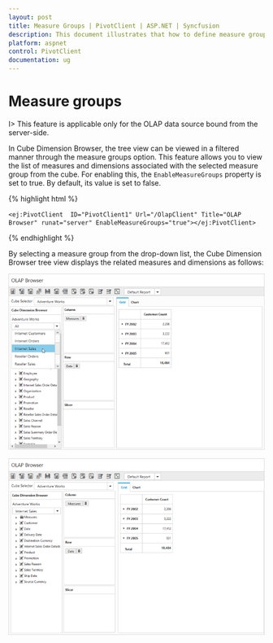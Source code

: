 ```yaml
---
layout: post
title: Measure Groups | PivotClient | ASP.NET | Syncfusion
description: This document illustrates that how to define measure groups and functionalities in ASP.NET PivotClient control
platform: aspnet
control: PivotClient
documentation: ug
---
```


# Measure groups

I> This feature is applicable only for the OLAP data source bound from the server-side.

In Cube Dimension Browser, the tree view can be viewed in a filtered manner through the measure groups option. This feature allows you to view the list of measures and dimensions associated with the selected measure group from the cube. For enabling this, the `EnableMeasureGroups` property is set to true. By default, its value is set to false.

{% highlight html %}

    <ej:PivotClient  ID="PivotClient1" Url="/OlapClient" Title="OLAP Browser" runat="server" EnableMeasureGroups="true"></ej:PivotClient>

{% endhighlight %}

By selecting a measure group from the drop-down list, the Cube Dimension Browser tree view displays the related measures and dimensions as follows:

![Measure group in ASP NET pivot client control](Measure-Groups_images/measuregroup.png)

![Internet sales Measure Group in ASP NET pivot client control](Measure-Groups_images/measuregroup1.png)
